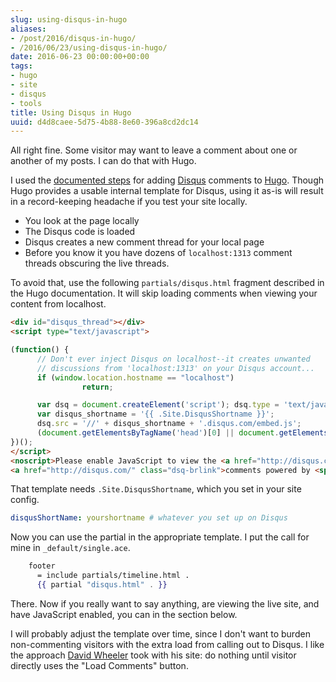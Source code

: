 ```yaml
---
slug: using-disqus-in-hugo
aliases:
- /post/2016/disqus-in-hugo/
- /2016/06/23/using-disqus-in-hugo/
date: 2016-06-23 00:00:00+00:00
tags:
- hugo
- site
- disqus
- tools
title: Using Disqus in Hugo
uuid: d4d8caee-5d75-4b88-8e60-396a8cd2dc14
---
```

All right fine. Some visitor may want to leave a comment about one or another
of my posts. I can do that with Hugo.
<!-- TEASER_END -->

[documented steps]: http://gohugo.io/extras/comments/
[Hugo]: http://gohugo.io
[Disqus]: https://disqus.com/

I used the [documented steps][] for adding [Disqus][] comments to [Hugo][].
Though Hugo provides a usable internal template for Disqus, using it as-is
will result in a record-keeping headache if you test your site locally.

* You look at the page locally
* The Disqus code is loaded
* Disqus creates a new comment thread for your local page
* Before you know it you have dozens of `localhost:1313` comment threads
obscuring the live threads.

To avoid that, use the following `partials/disqus.html` fragment described
in the Hugo documentation. It will skip loading comments when viewing your
content from localhost.

``` html
<div id="disqus_thread"></div>
<script type="text/javascript">

(function() {
      // Don't ever inject Disqus on localhost--it creates unwanted
      // discussions from 'localhost:1313' on your Disqus account...
      if (window.location.hostname == "localhost")
                return;

      var dsq = document.createElement('script'); dsq.type = 'text/javascript'; dsq.async = true;
      var disqus_shortname = '{{ .Site.DisqusShortname }}';
      dsq.src = '//' + disqus_shortname + '.disqus.com/embed.js';
      (document.getElementsByTagName('head')[0] || document.getElementsByTagName('body')[0]).appendChild(dsq);
})();
</script>
<noscript>Please enable JavaScript to view the <a href="http://disqus.com/?ref_noscript">comments powered by Disqus.</a></noscript>
<a href="http://disqus.com/" class="dsq-brlink">comments powered by <span class="logo-disqus">Disqus</span></a>
```

That template needs `.Site.DisqusShortname`, which you set in your site config.

```yaml
disqusShortName: yourshortname # whatever you set up on Disqus
```

Now you can use the partial in the appropriate template. I put the call for mine in `_default/single.ace`.

``` handlebars
    footer
      = include partials/timeline.html .
      {{ partial "disqus.html" . }}
```

There. Now if you really want to say anything, are viewing the live site,
and have JavaScript enabled, you can in the section below.

[David Wheeler]: http://theory.pm/

I will probably adjust the template over time, since I don't want to burden non-commenting
visitors with the extra load from calling out to Disqus. I like the approach [David Wheeler][]
took with his site: do nothing until visitor directly uses the "Load Comments" button.